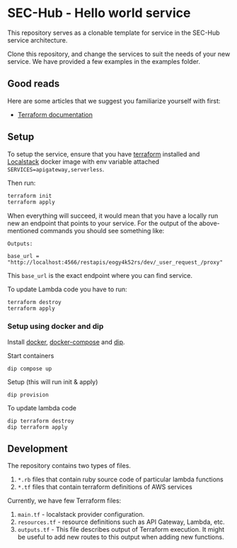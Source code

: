 # SEC-Hub - Hello world service

This repository serves as a clonable template for service in the SEC-Hub
service architecture.

Clone this repository, and change the services to suit the needs of your new
service. We have provided a few examples in the examples folder.

## Good reads

Here are some articles that we suggest you familiarize yourself with first:

* [Terraform documentation](https://registry.terraform.io/providers/hashicorp/aws/latest/docs/guide)

## Setup

To setup the service, ensure that you have [terraform](https://www.terraform.io/)
installed and [Localstack](https://github.com/localstack/localstack) docker
image with env variable attached `SERVICES=apigateway,serverless`.

Then run:

```bash
terraform init
terraform apply
```

When everything will succeed, it would mean that you have a locally run new
an endpoint that points to your service. For the output of the above-mentioned
commands you should see something like:

```
Outputs:

base_url = "http://localhost:4566/restapis/eogy4k52rs/dev/_user_request_/proxy"
```

This `base_url` is the exact endpoint where you can find service.

To update Lambda code you have to run:
```
terraform destroy
terraform apply
```

### Setup using docker and dip

Install [docker](https://docs.docker.com/get-docker/), [docker-compose](https://docs.docker.com/compose/install/) and [dip](https://github.com/bibendi/dip#installation).

Start containers

```
dip compose up
```

Setup (this will run init & apply)

```
dip provision
```

To update lambda code

```
dip terraform destroy
dip terraform apply
```

## Development

The repository contains two types of files.

1. `*.rb` files that contain ruby source code of particular lambda functions
2. `*.tf` files that contain terraform definitions of AWS services

Currently, we have few Terraform files:

1. `main.tf`      - localstack provider configuration.
2. `resources.tf` - resource definitions such as API Gateway, Lambda, etc.
3. `outputs.tf`   - This file describes output of Terraform execution. It might be useful to add new routes to this output when adding new functions.
